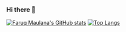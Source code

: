### Hi there 👋

[![Faruq Maulana's GitHub stats](https://github-readme-stats.vercel.app/api?username=faruqmaulana)](https://github.com/faruqmaulana/github-readme-stats)
[![Top Langs](https://github-readme-stats.vercel.app/api/top-langs/?username=faruqmaulana)](https://github.com/faruqmaulana/github-readme-stats)

<!--
**faruqmaulana/faruqmaulana** is a ✨ _special_ ✨ repository because its `README.md` (this file) appears on your GitHub profile.

Here are some ideas to get you started:

- 🔭 I’m currently working on ...
- 🌱 I’m currently learning ...
- 👯 I’m looking to collaborate on ...
- 🤔 I’m looking for help with ...
- 💬 Ask me about ...
- 📫 How to reach me: ...
- 😄 Pronouns: ...
- ⚡ Fun fact: ...
-->
